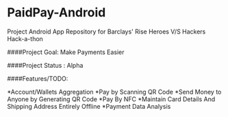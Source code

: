 # PaidPay-Android
Project Android App Repository for Barclays' Rise Heroes V/S Hackers Hack-a-thon

####Project Goal:
Make Payments Easier

####Project Status :
Alpha

####Features/TODO:

*Account/Wallets Aggregation
*Pay by Scanning QR Code
*Send Money to Anyone by Generating QR Code
*Pay By NFC
*Maintain Card Details And Shipping Address Entirely Offline
*Payment Data Analysis
